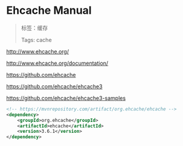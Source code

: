 # Ehcache Manual

> 标签：缓存
>
> Tags: cache

<http://www.ehcache.org/>

<http://www.ehcache.org/documentation/>

<https://github.com/ehcache>

<https://github.com/ehcache/ehcache3>

<https://github.com/ehcache/ehcache3-samples>

```xml
<!-- https://mvnrepository.com/artifact/org.ehcache/ehcache -->
<dependency>
    <groupId>org.ehcache</groupId>
    <artifactId>ehcache</artifactId>
    <version>3.6.1</version>
</dependency>
```